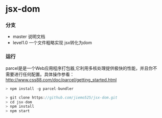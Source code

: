 # jsx-dom

### 分支

- master 说明文档
- level1.0 一个文件粗略实现 jsx转化为dom

### 运行

parcel是是一个Web应用程序打包器,它利用多核处理提供极快的性能，并且你不需要进行任何配置。具体操作参看：http://www.css88.com/doc/parcel/getting_started.html

```js
> npm install -g parcel-bundler
```

```js
> git clone https://github.com/jiemo525/jsx-dom.git
> cd jsx-dom
> npm install
> npm start
```
